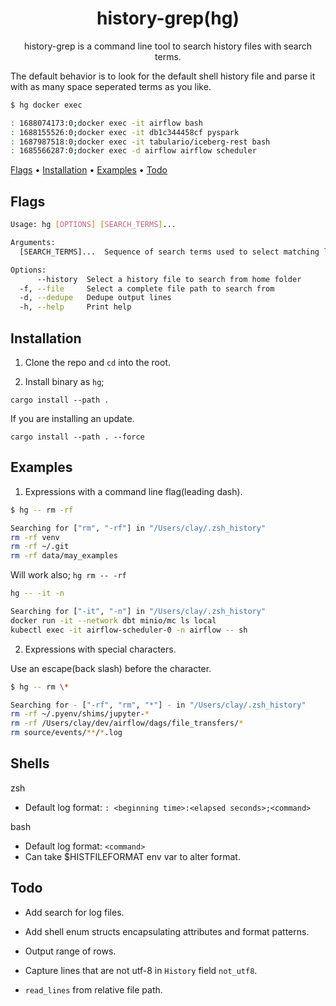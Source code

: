 <div align="center">

# history-grep(hg)

history-grep is a command line tool to search history files with search terms.

</div>

The default behavior is to look for the default shell history file and parse it with as many space seperated terms as you like.

``` sh
$ hg docker exec

: 1688074173:0;docker exec -it airflow bash
: 1688155526:0;docker exec -it db1c344458cf pyspark
: 1687987518:0;docker exec -it tabulario/iceberg-rest bash
: 1685566287:0;docker exec -d airflow airflow scheduler
```


[Flags](#flags) •
[Installation](#installation) •
[Examples](#examples) •
[Todo](#todo) 

## Flags

``` sh
Usage: hg [OPTIONS] [SEARCH_TERMS]...

Arguments:
  [SEARCH_TERMS]...  Sequence of search terms used to select matching lines

Options:
      --history  Select a history file to search from home folder
  -f, --file     Select a complete file path to search from
  -d, --dedupe   Dedupe output lines
  -h, --help     Print help
```

## Installation

1. Clone the repo and `cd` into the root.

2. Install binary as `hg`;

`cargo install --path .`

If you are installing an update.

`cargo install --path . --force`

## Examples

1. Expressions with a command line flag(leading dash).

``` sh
$ hg -- rm -rf

Searching for ["rm", "-rf"] in "/Users/clay/.zsh_history"
rm -rf venv
rm -rf ~/.git
rm -rf data/may_examples
```

Will work also; `hg rm -- -rf`

``` sh
hg -- -it -n

Searching for ["-it", "-n"] in "/Users/clay/.zsh_history"
docker run -it --network dbt minio/mc ls local
kubectl exec -it airflow-scheduler-0 -n airflow -- sh
```

2. Expressions with special characters.

Use an escape(back slash) before the character.
``` sh
$ hg -- rm \*

Searching for - ["-rf", "rm", "*"] - in "/Users/clay/.zsh_history"
rm -rf ~/.pyenv/shims/jupyter-*
rm -rf /Users/clay/dev/airflow/dags/file_transfers/*
rm source/events/**/*.log
```

## Shells

zsh
* Default log format: `: <beginning time>:<elapsed seconds>;<command>`

bash
* Default log format: `<command>`
* Can take $HISTFILEFORMAT env var to alter format.

## Todo


* Add search for log files.

* Add shell enum structs encapsulating attributes and format patterns.

* Output range of rows. 

* Capture lines that are not utf-8 in `History` field `not_utf8`.

* `read_lines` from relative file path.

